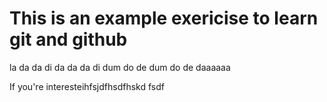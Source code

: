 # This is an example exericise to learn git and github

la da da di da da da di dum do de dum do de daaaaaa

If you're interesteihfsjdfhsdfhskd fsdf
